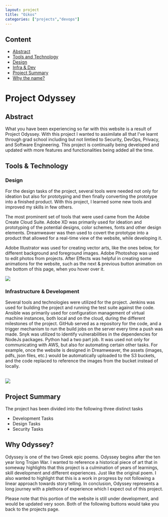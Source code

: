 ```yaml
---
layout: project
title: "Oikos"
categories: ["projects","devops"]
---
```


Content
-------

* [Abstract](#abstract)
* [Tools and Technology](#)
* [Design](#design-tools)
* [Infra & Dev](#dev-tools)
* [Project Summary](#)
* [Why the name?](#why-the-name)

Project Odyssey
===============

Abstract
--------

What you have been experiencing so far with this website is a result of Project Odyssey. With this project I wanted to assimilate all that I've learnt through grad school including but not limtied to Security, DevOps, Privacy, and Software Engineering. This project is continually being developed and updated with more features and functionalities being added all the time.

Tools & Technology
------------------

### Design

For the design tasks of the project, several tools were needed not only for ideation but also for prototyping and then finally converting the prototype into a finished product. With this project, I learned some new tools and improved my skills in few others.  
  
The most prominent set of tools that were used came from the Adobe Create Cloud Suite. Adobe XD was primarily used for ideation and prototyping of the potential designs, color schemes, fonts and other design elements. Dreamweaver was then used to covert the prototype into a product that allowed for a real-time view of the website, while developing it.  
  
Adobe Illustrator was used for creating vector arts, like the ones below, for different background and foreground images. Adobe Photoshop was used to edit photos from projects. After Effects was helpful in creating some animations for the website, such as the next & previous button animation on the bottom of this page, when you hover over it.

![](https://project-odyssey.s3.us-east-2.amazonaws.com/f598dc9c3f67beda905aefe8332bb5d6.png)

### Infrastructure & Development

Several tools and technologies were utilized for the project. Jenkins was used for building the project and running the test suite against the code. Ansible was primarily used for configuration management of virtual machine instances, both local and on the cloud, during the different milestones of the project. GitHub served as a repository for the code, and a trigger mechanism to run the build jobs on the server every time a push was made. Snyk was utilized to identify vulnerabilities in the dependencies for NodeJs packages. Python had a two part job. It was used not only for communicating with AWS, but also for automating certain other tasks. For example, once the website is designed in Dreamweaver, the assets (images, pdfs, json files, etc.) would be automatically uploaded to the S3 buckets, and the code replaced to reference the images from the bucket instead of locally.  
‍

![](https://project-odyssey.s3.us-east-2.amazonaws.com/9e27bf0382944aa66e5e702bc04bfb2b.png)

Project Summary
---------------

The project has been divided into the following three distinct tasks

*   Development Tasks
*   Design Tasks
*   Security Tasks

Why Odyssey?
------------

Odyssey is one of the two Greek epic poems. Odyssey begins after the ten year long Trojan War. I wanted to reference a historical piece of art that in someway highlights that this project is a culmination of years of learnings, skill development and different experiences. Just like the original poem. I also wanted to highlight that this is a work in progress by not following a linear approach towards story telling. In conclusion, Odyssey represents a long journey with a plethora of experience which I expect out of this project.

Please note that this portion of the website is still under development, and would be updated very soon. Both of the following buttons would take you back to the projects page.